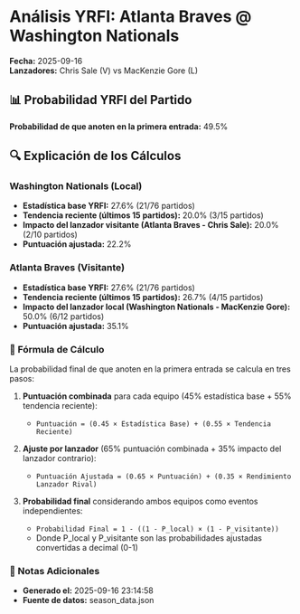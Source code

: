 # Análisis YRFI: Atlanta Braves @ Washington Nationals

**Fecha:** 2025-09-16  
**Lanzadores:** Chris Sale (V) vs MacKenzie Gore (L)

## 📊 Probabilidad YRFI del Partido

**Probabilidad de que anoten en la primera entrada:** 49.5%

## 🔍 Explicación de los Cálculos

### Washington Nationals (Local)
- **Estadística base YRFI:** 27.6% (21/76 partidos)
- **Tendencia reciente (últimos 15 partidos):** 20.0% (3/15 partidos)
- **Impacto del lanzador visitante (Atlanta Braves - Chris Sale):** 20.0% (2/10 partidos)
- **Puntuación ajustada:** 22.2%

### Atlanta Braves (Visitante)
- **Estadística base YRFI:** 27.6% (21/76 partidos)
- **Tendencia reciente (últimos 15 partidos):** 26.7% (4/15 partidos)
- **Impacto del lanzador local (Washington Nationals - MacKenzie Gore):** 50.0% (6/12 partidos)
- **Puntuación ajustada:** 35.1%

### 📝 Fórmula de Cálculo

La probabilidad final de que anoten en la primera entrada se calcula en tres pasos:

1. **Puntuación combinada** para cada equipo (45% estadística base + 55% tendencia reciente):
   - `Puntuación = (0.45 × Estadística Base) + (0.55 × Tendencia Reciente)`

2. **Ajuste por lanzador** (65% puntuación combinada + 35% impacto del lanzador contrario):
   - `Puntuación Ajustada = (0.65 × Puntuación) + (0.35 × Rendimiento Lanzador Rival)`

3. **Probabilidad final** considerando ambos equipos como eventos independientes:
   - `Probabilidad Final = 1 - ((1 - P_local) × (1 - P_visitante))`
   - Donde P_local y P_visitante son las probabilidades ajustadas convertidas a decimal (0-1)

### 📌 Notas Adicionales

- **Generado el:** 2025-09-16 23:14:58
- **Fuente de datos:** season_data.json
